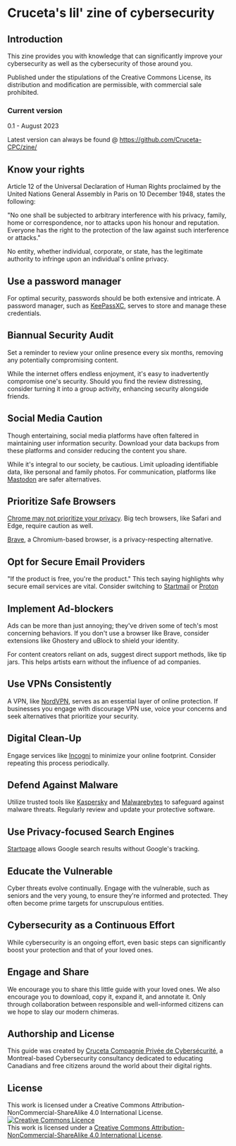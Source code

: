 # Cruceta's lil' zine of cybersecurity

## Introduction

This zine provides you with knowledge that can significantly improve your cybersecurity as well as the cybersecurity of those around you.

Published under the stipulations of the Creative Commons License, its distribution and modification are permissible, with commercial sale prohibited. 

### Current version
0.1 - August 2023

Latest version can always be found @ https://github.com/Cruceta-CPC/zine/

## Know your rights

Article 12 of the Universal Declaration of Human Rights proclaimed by the United Nations General Assembly in Paris on 10 December 1948, states the following:

"No one shall be subjected to arbitrary interference with his privacy, family, home or correspondence, nor to attacks upon his honour and reputation. Everyone has the right to the protection of the law against such interference or attacks."

No entity, whether individual, corporate, or state, has the legitimate authority to infringe upon an individual's online privacy.

## Use a password manager

For optimal security, passwords should be both extensive and intricate. A password manager, such as [KeePassXC](https://keepassxc.org/), serves to store and manage these credentials.

## Biannual Security Audit

Set a reminder to review your online presence every six months, removing any potentially compromising content.

While the internet offers endless enjoyment, it's easy to inadvertently compromise one's security. Should you find the review distressing, consider turning it into a group activity, enhancing security alongside friends.

## Social Media Caution

Though entertaining, social media platforms have often faltered in maintaining user information security. Download your data backups from these platforms and consider reducing the content you share.

While it's integral to our society, be cautious. Limit uploading identifiable data, like personal and family photos. For communication, platforms like [Mastodon](https://joinmastodon.org/) are safer alternatives.

## Prioritize Safe Browsers

[Chrome may not prioritize your privacy](https://www.gnu.org/proprietary/malware-google.en.html). Big tech browsers, like Safari and Edge, require caution as well.

[Brave](https://brave.com/), a Chromium-based browser, is a privacy-respecting alternative.

## Opt for Secure Email Providers

"If the product is free, you're the product." This tech saying highlights why secure email services are vital. Consider switching to [Startmail](https://www.startmail.com/) or [Proton](https://proton.me/)

## Implement Ad-blockers

Ads can be more than just annoying; they've driven some of tech's most concerning behaviors. If you don't use a browser like Brave, consider extensions like Ghostery and uBlock to shield your identity.

For content creators reliant on ads, suggest direct support methods, like tip jars. This helps artists earn without the influence of ad companies.

## Use VPNs Consistently

A VPN, like [NordVPN](https://nordvpn.com/), serves as an essential layer of online protection. If businesses you engage with discourage VPN use, voice your concerns and seek alternatives that prioritize your security.

## Digital Clean-Up

Engage services like [Incogni](https://incogni.com/) to minimize your online footprint. Consider repeating this process periodically.

## Defend Against Malware

Utilize trusted tools like [Kaspersky](https://www.kaspersky.com/?ignoreredirects=true) and [Malwarebytes](https://www.malwarebytes.com/) to safeguard against malware threats. Regularly review and update your protective software.

## Use Privacy-focused Search Engines

[Startpage](https://www.startpage.com/) allows Google search results without Google's tracking.

## Educate the Vulnerable

Cyber threats evolve continually. Engage with the vulnerable, such as seniors and the very young, to ensure they're informed and protected. They often become prime targets for unscrupulous entities.

## Cybersecurity as a Continuous Effort

While cybersecurity is an ongoing effort, even basic steps can significantly boost your protection and that of your loved ones.

## Engage and Share

We encourage you to share this little guide with your loved ones. We also encourage you to download, copy it, expand it, and annotate it. Only through collaboration between responsible and well-informed citizens can we hope to slay our modern chimeras.

## Authorship and License

This guide was created by [Cruceta Compagnie Privée de Cybersécurité](https://www.cruceta.ca/), a Montreal-based Cybersecurity consultancy dedicated to educating Canadians and free citizens around the world about their digital rights.

## License

This work is licensed under a Creative Commons Attribution-NonCommercial-ShareAlike 4.0 International License.
<a rel="license" href="http://creativecommons.org/licenses/by-nc-sa/4.0/"><img alt="Creative Commons Licence" style="border-width:0" src="https://i.creativecommons.org/l/by-nc-sa/4.0/80x15.png" /></a><br />This work is licensed under a <a rel="license" href="http://creativecommons.org/licenses/by-nc-sa/4.0/">Creative Commons Attribution-NonCommercial-ShareAlike 4.0 International License</a>.
